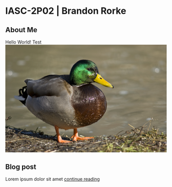 # IASC-2P02 | Brandon Rorke
## About Me

Hello World!
Test
![](images/duck.jpg)

## Blog post

Lorem ipsum dolor sit amet [continue reading](blog)

